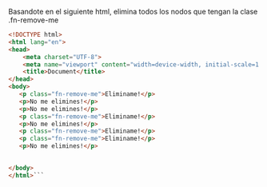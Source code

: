 Basandote en el siguiente html, elimina todos los nodos que tengan la clase .fn-remove-me

```html
<!DOCTYPE html>
<html lang="en">
<head>
    <meta charset="UTF-8">
    <meta name="viewport" content="width=device-width, initial-scale=1.0">
    <title>Document</title>
</head>
<body>
   <p class="fn-remove-me">Eliminame!</p>
   <p>No me elimines!</p>
   <p>No me elimines!</p>
   <p class="fn-remove-me">Eliminame!</p>
   <p>No me elimines!</p>
   <p class="fn-remove-me">Eliminame!</p>
   <p class="fn-remove-me">Eliminame!</p>
   <p>No me elimines!</p>

   
</body>
</html>```